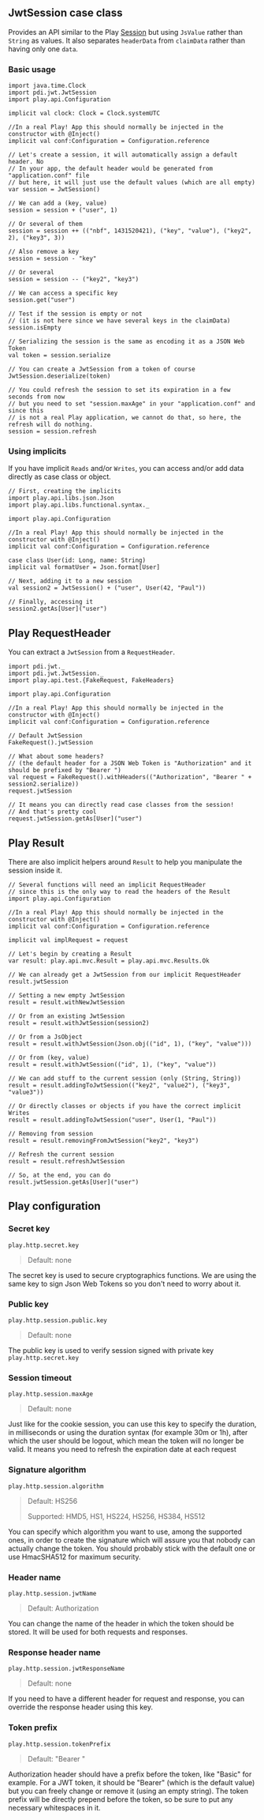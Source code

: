 ## JwtSession case class

Provides an API similar to the Play [Session](https://www.playframework.com/documentation/2.3.x/api/scala/index.html#play.api.mvc.Session) but using `JsValue` rather than `String` as values. It also separates `headerData` from `claimData` rather than having only one `data`.

### Basic usage

```tut
import java.time.Clock
import pdi.jwt.JwtSession
import play.api.Configuration

implicit val clock: Clock = Clock.systemUTC

//In a real Play! App this should normally be injected in the constructor with @Inject()
implicit val conf:Configuration = Configuration.reference

// Let's create a session, it will automatically assign a default header. No
// In your app, the default header would be generated from "application.conf" file
// but here, it will just use the default values (which are all empty)
var session = JwtSession()

// We can add a (key, value)
session = session + ("user", 1)

// Or several of them
session = session ++ (("nbf", 1431520421), ("key", "value"), ("key2", 2), ("key3", 3))

// Also remove a key
session = session - "key"

// Or several
session = session -- ("key2", "key3")

// We can access a specific key
session.get("user")

// Test if the session is empty or not
// (it is not here since we have several keys in the claimData)
session.isEmpty

// Serializing the session is the same as encoding it as a JSON Web Token
val token = session.serialize

// You can create a JwtSession from a token of course
JwtSession.deserialize(token)

// You could refresh the session to set its expiration in a few seconds from now
// but you need to set "session.maxAge" in your "application.conf" and since this
// is not a real Play application, we cannot do that, so here, the refresh will do nothing.
session = session.refresh
```

### Using implicits

If you have implicit `Reads` and/or `Writes`, you can access and/or add data directly as case class or object.

```tut
// First, creating the implicits
import play.api.libs.json.Json
import play.api.libs.functional.syntax._

import play.api.Configuration

//In a real Play! App this should normally be injected in the constructor with @Inject()
implicit val conf:Configuration = Configuration.reference

case class User(id: Long, name: String)
implicit val formatUser = Json.format[User]

// Next, adding it to a new session
val session2 = JwtSession() + ("user", User(42, "Paul"))

// Finally, accessing it
session2.getAs[User]("user")
```

## Play RequestHeader

You can extract a `JwtSession` from a `RequestHeader`.

```tut
import pdi.jwt._
import pdi.jwt.JwtSession._
import play.api.test.{FakeRequest, FakeHeaders}

import play.api.Configuration

//In a real Play! App this should normally be injected in the constructor with @Inject()
implicit val conf:Configuration = Configuration.reference

// Default JwtSession
FakeRequest().jwtSession

// What about some headers?
// (the default header for a JSON Web Token is "Authorization" and it should be prefixed by "Bearer ")
val request = FakeRequest().withHeaders(("Authorization", "Bearer " + session2.serialize))
request.jwtSession

// It means you can directly read case classes from the session!
// And that's pretty cool
request.jwtSession.getAs[User]("user")
```

## Play Result

There are also implicit helpers around `Result` to help you manipulate the session inside it.

```tut
// Several functions will need an implicit RequestHeader
// since this is the only way to read the headers of the Result
import play.api.Configuration

//In a real Play! App this should normally be injected in the constructor with @Inject()
implicit val conf:Configuration = Configuration.reference

implicit val implRequest = request

// Let's begin by creating a Result
var result: play.api.mvc.Result = play.api.mvc.Results.Ok

// We can already get a JwtSession from our implicit RequestHeader
result.jwtSession

// Setting a new empty JwtSession
result = result.withNewJwtSession

// Or from an existing JwtSession
result = result.withJwtSession(session2)

// Or from a JsObject
result = result.withJwtSession(Json.obj(("id", 1), ("key", "value")))

// Or from (key, value)
result = result.withJwtSession(("id", 1), ("key", "value"))

// We can add stuff to the current session (only (String, String))
result = result.addingToJwtSession(("key2", "value2"), ("key3", "value3"))

// Or directly classes or objects if you have the correct implicit Writes
result = result.addingToJwtSession("user", User(1, "Paul"))

// Removing from session
result = result.removingFromJwtSession("key2", "key3")

// Refresh the current session
result = result.refreshJwtSession

// So, at the end, you can do
result.jwtSession.getAs[User]("user")
```

## Play configuration

### Secret key

`play.http.secret.key`

> Default: none

The secret key is used to secure cryptographics functions. We are using the same key to sign Json Web Tokens so you don't need to worry about it.


### Public key
`play.http.session.public.key`

> Default: none

The public key is used to verify session signed with private key `play.http.secret.key`


### Session timeout

`play.http.session.maxAge`

> Default: none

Just like for the cookie session, you can use this key to specify the duration, in milliseconds or using the duration syntax (for example 30m or 1h), after which the user should be logout, which mean the token will no longer be valid. It means you need to refresh the expiration date at each request

### Signature algorithm

`play.http.session.algorithm`

> Default: HS256
>
> Supported: HMD5, HS1, HS224, HS256, HS384, HS512

You can specify which algorithm you want to use, among the supported ones, in order to create the signature which will assure you that nobody can actually change the token. You should probably stick with the default one or use HmacSHA512 for maximum security.

### Header name

`play.http.session.jwtName`

> Default: Authorization

You can change the name of the header in which the token should be stored. It will be used for both requests and responses.

### Response header name

`play.http.session.jwtResponseName`

> Default: none

If you need to have a different header for request and response, you can override the response header using this key.


### Token prefix

`play.http.session.tokenPrefix`

> Default: "Bearer "

Authorization header should have a prefix before the token, like "Basic" for example. For a JWT token, it should be "Bearer" (which is the default value) but you can freely change or remove it (using an empty string). The token prefix will be directly prepend before the token, so be sure to put any necessary whitespaces in it.
